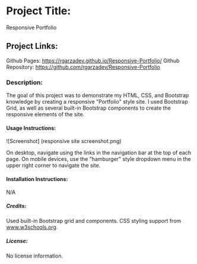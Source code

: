 # Project Title:

Responsive Portfolio

## Project Links:

Github Pages: https://rgarzadev.github.io/Responsive-Portfolio/
Github Repository: https://github.com/rgarzadev/Responsive-Portfolio

### Description:

The goal of this project was to demonstrate my HTML, CSS, and Bootstrap knowledge by creating a responsive "Portfolio" style site. I used Bootstrap Grid, as well as several built-in Bootstrap components to create the responsive elements of the site.

#### Usage Instructions:

![Screenshot] (responsive site screenshot.png)

On desktop, navigate using the links in the navigation bar at the top of each page. On mobile devices, use the "hamburger" style dropdown menu in the upper right corner to navigate the site.

#### Installation Instructions:

N/A

##### Credits:

Used built-in Bootstrap grid and components. CSS styling support from www.w3schools.org.

##### License:

No license information.